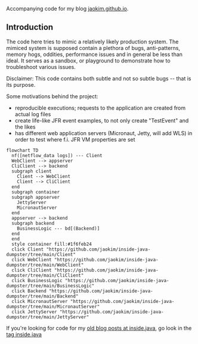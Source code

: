 Accompanying code for my blog [jaokim.github.io](https://jaokim.github.io/).

## Introduction
The code here tries to mimic a relatively likely production system. The mimiced system is supposed contain a plethora of bugs, anti-patterns, memory hogs, oddities, performance issues and in general be less than ideal. It serves as a sandbox, or playground to demonstrate how to troubleshoot various issues.

Disclaimer: This code contains both subtle and not so subtle bugs -- that is its purpose.

Some motivations behind the project:
* reproducible executions; requests to the application are created from actual log files
* create life-like JFR event examples, to not only create "TestEvent" and the likes
* has different web application servers (Micronaut, Jetty, will add WLS) in order to test where f.i. JFR VM properties are set


```mermaid
flowchart TD
  nf([netflow_data logs]) --- Client
  WebClient --> appserver
  CliClient --> backend
  subgraph client
    Client --> WebClient
    Client --> CliClient
  end
  subgraph container
  subgraph appserver
    JettyServer
    MicronautServer
  end
  appserver --> backend
  subgraph backend
    BusinessLogic --- bd[(Backend)]
  end
  end
  style container fill:#1f6feb24
  click Client "https://github.com/jaokim/inside-java-dumpster/tree/main/Client"
  click WebClient "https://github.com/jaokim/inside-java-dumpster/tree/main/WebClient"
  click CliClient "https://github.com/jaokim/inside-java-dumpster/tree/main/CliClient"
  click BusinessLogic "https://github.com/jaokim/inside-java-dumpster/tree/main/BusinessLogic"
  click Backend "https://github.com/jaokim/inside-java-dumpster/tree/main/Backend"
  click MicronautServer "https://github.com/jaokim/inside-java-dumpster/tree/main/MicronautServer"
  click JettyServer "https://github.com/jaokim/inside-java-dumpster/tree/main/JettyServer"
```




If you're looking for code for my [old blog posts at inside.java](https://inside.java/u/JoakimNordstrom/), go look in the [tag inside.java](https://github.com/jaokim/inside-java-dumpster/tree/inside.java)


